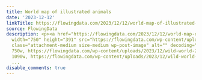 ```yaml
---
title: World map of illustrated animals
date: '2023-12-12'
linkTitle: https://flowingdata.com/2023/12/12/world-map-of-illustrated-animals/
source: FlowingData
description: <p><a href="https://flowingdata.com/2023/12/12/world-map-of-illustrated-animals/"><img
  width="750" height="391" src="https://flowingdata.com/wp-content/uploads/2023/12/wild-world-2023-anton-thomas-art_orig-750x391.jpg"
  class="attachment-medium size-medium wp-post-image" alt="" decoding="async" srcset="https://flowingdata.com/wp-content/uploads/2023/12/wild-world-2023-anton-thomas-art_orig-750x391.jpg
  750w, https://flowingdata.com/wp-content/uploads/2023/12/wild-world-2023-anton-thomas-art_orig-1090x568.jpg
  1090w, https://flowingdata.com/wp-content/uploads/2023/12/wild-world-2023-anton-thomas-a
  ...
disable_comments: true
---
```

<p><a href="https://flowingdata.com/2023/12/12/world-map-of-illustrated-animals/"><img width="750" height="391" src="https://flowingdata.com/wp-content/uploads/2023/12/wild-world-2023-anton-thomas-art_orig-750x391.jpg" class="attachment-medium size-medium wp-post-image" alt="" decoding="async" srcset="https://flowingdata.com/wp-content/uploads/2023/12/wild-world-2023-anton-thomas-art_orig-750x391.jpg 750w, https://flowingdata.com/wp-content/uploads/2023/12/wild-world-2023-anton-thomas-art_orig-1090x568.jpg 1090w, https://flowingdata.com/wp-content/uploads/2023/12/wild-world-2023-anton-thomas-a ...